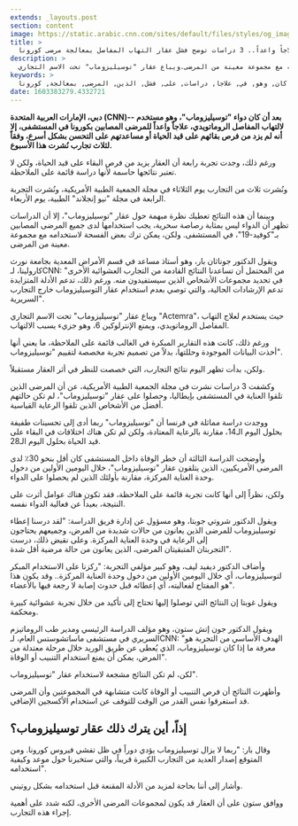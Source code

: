 ```yaml
--- 
extends: _layouts.post 
section: content 
image: https://static.arabic.cnn.com/sites/default/files/styles/og_image_v1/public/2020/10/22/images/download%20%282%29.jpeg?itok=zYt3k_B4 
title: > 
  بعد أن كان علاجاً واعداً.. 3 دراسات توضح فشل عقار التهاب المفاصل بمعالجة مرضى كورونا 
description: > 
  ونُشرت ثلاث من التجارب يوم الثلاثاء في مجلة الجمعية الطبية الأمريكية، ونُشرت التجربة الرابعة في مجلة "نيو إنجلاند" الطبية، يوم الأربعاء.وبينما أن هذه النتائج تعطيك نظرة مبهمة حول عقار "توسيليزوماب"، إلا أن الدراسات تظهر أن الدواء ليس بمثابة رصاصة سحرية، يجب استخدامها لدى جميع المرضى المصابين بـ"كوفيد-19"، في المستشفى.ولكن، يمكن ترك بعض الفسحة لاستخدامه مع مجموعة معينة من المرضى.ويباع عقار "توسيليزوماب" تحت الاسم التجاري "Actemra"، حيث يستخدم لعلاج التهاب المفاصل الروماتويدي، ويمنع الإنترلوكين 6، وهو جزيء يسبب الالتهاب.ومن المتوقع إصدار العديد من التجارب الكبيرة قريباً، والتي ستخبرنا حول موعد وكيفية استخدامه". 
keywords: > 
  أن, توسيليزوماب, عقار, من, مرضى, التجارب, توضح, واعدا, كان, وهو, في, علاجا, دراسات, على, فشل, الذين, المرضى, بمعالجة, كورونا 
date: 1603383279.4332721 
--- 
```

<div><p><strong>&#1583;&#1576;&#1610;&#1548; &#1575;&#1604;&#1573;&#1605;&#1575;&#1585;&#1575;&#1578; &#1575;&#1604;&#1593;&#1585;&#1576;&#1610;&#1577; &#1575;&#1604;&#1605;&#1578;&#1581;&#1583;&#1577; (CNN)-- &#1576;&#1593;&#1583; &#1571;&#1606; &#1603;&#1575;&#1606; &#1583;&#1608;&#1575;&#1569; "&#1578;&#1608;&#1587;&#1610;&#1604;&#1610;&#1586;&#1608;&#1605;&#1575;&#1576;"&#1548; &#1608;&#1607;&#1608; &#1605;&#1587;&#1578;&#1582;&#1583;&#1605; &#1604;&#1575;&#1604;&#1578;&#1607;&#1575;&#1576; &#1575;&#1604;&#1605;&#1601;&#1575;&#1589;&#1604; &#1575;&#1604;&#1585;&#1608;&#1605;&#1575;&#1578;&#1608;&#1610;&#1583;&#1610;&#1548; &#1593;&#1604;&#1575;&#1580;&#1575;&#1611; &#1608;&#1575;&#1593;&#1583;&#1575;&#1611; &#1604;&#1604;&#1605;&#1585;&#1590;&#1609; &#1575;&#1604;&#1605;&#1589;&#1575;&#1576;&#1610;&#1606; &#1576;&#1603;&#1608;&#1585;&#1608;&#1606;&#1575; &#1601;&#1610; &#1575;&#1604;&#1605;&#1587;&#1578;&#1588;&#1601;&#1609;&#1548; &#1573;&#1604;&#1575; &#1571;&#1606;&#1607; &#1604;&#1605; &#1610;&#1586;&#1583; &#1605;&#1606; &#1601;&#1585;&#1589; &#1576;&#1602;&#1575;&#1574;&#1607;&#1605; &#1593;&#1604;&#1609; &#1602;&#1610;&#1583; &#1575;&#1604;&#1581;&#1610;&#1575;&#1577; &#1571;&#1608; &#1605;&#1587;&#1575;&#1593;&#1583;&#1578;&#1607;&#1605; &#1593;&#1604;&#1609; &#1575;&#1604;&#1578;&#1581;&#1587;&#1606; &#1576;&#1588;&#1603;&#1604; &#1571;&#1587;&#1585;&#1593;&#1548; &#1608;&#1601;&#1602;&#1575;&#1611; &#1604;&#1579;&#1604;&#1575;&#1579; &#1578;&#1580;&#1575;&#1585;&#1576; &#1606;&#1615;&#1588;&#1585;&#1578; &#1607;&#1584;&#1575; &#1575;&#1604;&#1571;&#1587;&#1576;&#1608;&#1593;.&#160;</strong></p>&#13;
&#13;
<p>&#1608;&#1585;&#1594;&#1605; &#1584;&#1604;&#1603;&#1548; &#1608;&#1580;&#1583;&#1578; &#1578;&#1580;&#1585;&#1576;&#1577; &#1585;&#1575;&#1576;&#1593;&#1577; &#1571;&#1606; &#1575;&#1604;&#1593;&#1602;&#1575;&#1585; &#1610;&#1586;&#1610;&#1583; &#1605;&#1606; &#1601;&#1585;&#1589; &#1575;&#1604;&#1576;&#1602;&#1575;&#1569; &#1593;&#1604;&#1609; &#1602;&#1610;&#1583; &#1575;&#1604;&#1581;&#1610;&#1575;&#1577;&#1548; &#1608;&#1604;&#1603;&#1606; &#1604;&#1575; &#1578;&#1593;&#1578;&#1576;&#1585; &#1606;&#1578;&#1575;&#1574;&#1580;&#1607;&#1575; &#1581;&#1575;&#1587;&#1605;&#1577; &#1604;&#1571;&#1606;&#1607;&#1575; &#1583;&#1585;&#1575;&#1587;&#1577; &#1602;&#1575;&#1574;&#1605;&#1577; &#1593;&#1604;&#1609; &#1575;&#1604;&#1605;&#1604;&#1575;&#1581;&#1592;&#1577;.</p>&#13;
&#13;
<p>&#1608;&#1606;&#1615;&#1588;&#1585;&#1578; &#1579;&#1604;&#1575;&#1579; &#1605;&#1606; &#1575;&#1604;&#1578;&#1580;&#1575;&#1585;&#1576; &#1610;&#1608;&#1605; &#1575;&#1604;&#1579;&#1604;&#1575;&#1579;&#1575;&#1569; &#1601;&#1610; &#1605;&#1580;&#1604;&#1577; &#1575;&#1604;&#1580;&#1605;&#1593;&#1610;&#1577; &#1575;&#1604;&#1591;&#1576;&#1610;&#1577; &#1575;&#1604;&#1571;&#1605;&#1585;&#1610;&#1603;&#1610;&#1577;&#1548; &#1608;&#1606;&#1615;&#1588;&#1585;&#1578; &#1575;&#1604;&#1578;&#1580;&#1585;&#1576;&#1577; &#1575;&#1604;&#1585;&#1575;&#1576;&#1593;&#1577;&#160;&#1601;&#1610; &#1605;&#1580;&#1604;&#1577; "&#1606;&#1610;&#1608; &#1573;&#1606;&#1580;&#1604;&#1575;&#1606;&#1583;" &#1575;&#1604;&#1591;&#1576;&#1610;&#1577;&#1548; &#1610;&#1608;&#1605; &#1575;&#1604;&#1571;&#1585;&#1576;&#1593;&#1575;&#1569;.</p>&#13;
&#13;
<p>&#1608;&#1576;&#1610;&#1606;&#1605;&#1575;&#160;&#1571;&#1606; &#1607;&#1584;&#1607; &#1575;&#1604;&#1606;&#1578;&#1575;&#1574;&#1580; &#1578;&#1593;&#1591;&#1610;&#1603; &#1606;&#1592;&#1585;&#1577; &#1605;&#1576;&#1607;&#1605;&#1577; &#1581;&#1608;&#1604; &#1593;&#1602;&#1575;&#1585; "&#1578;&#1608;&#1587;&#1610;&#1604;&#1610;&#1586;&#1608;&#1605;&#1575;&#1576;"&#1548; &#1573;&#1604;&#1575; &#1571;&#1606; &#1575;&#1604;&#1583;&#1585;&#1575;&#1587;&#1575;&#1578; &#1578;&#1592;&#1607;&#1585; &#1571;&#1606; &#1575;&#1604;&#1583;&#1608;&#1575;&#1569; &#1604;&#1610;&#1587; &#1576;&#1605;&#1579;&#1575;&#1576;&#1577; &#1585;&#1589;&#1575;&#1589;&#1577; &#1587;&#1581;&#1585;&#1610;&#1577;&#1548; &#1610;&#1580;&#1576; &#1575;&#1587;&#1578;&#1582;&#1583;&#1575;&#1605;&#1607;&#1575; &#1604;&#1583;&#1609; &#1580;&#1605;&#1610;&#1593; &#1575;&#1604;&#1605;&#1585;&#1590;&#1609; &#1575;&#1604;&#1605;&#1589;&#1575;&#1576;&#1610;&#1606; &#1576;&#1600;"&#1603;&#1608;&#1601;&#1610;&#1583;-19"&#1548; &#1601;&#1610; &#1575;&#1604;&#1605;&#1587;&#1578;&#1588;&#1601;&#1609;. &#1608;&#1604;&#1603;&#1606;&#1548; &#1610;&#1605;&#1603;&#1606; &#1578;&#1585;&#1603; &#1576;&#1593;&#1590; &#1575;&#1604;&#1601;&#1587;&#1581;&#1577; &#1604;&#1575;&#1587;&#1578;&#1582;&#1583;&#1575;&#1605;&#1607; &#1605;&#1593;&#160;&#1605;&#1580;&#1605;&#1608;&#1593;&#1577; &#1605;&#1593;&#1610;&#1606;&#1577; &#1605;&#1606; &#1575;&#1604;&#1605;&#1585;&#1590;&#1609;.</p>&#13;
&#13;
<p>&#1608;&#1610;&#1602;&#1608;&#1604; &#1575;&#1604;&#1583;&#1603;&#1578;&#1608;&#1585; &#1580;&#1608;&#1606;&#1575;&#1579;&#1575;&#1606; &#1576;&#1575;&#1585;&#1548; &#1608;&#1607;&#1608; &#1571;&#1587;&#1578;&#1575;&#1584; &#1605;&#1587;&#1575;&#1593;&#1583; &#1601;&#1610; &#1602;&#1587;&#1605; &#1575;&#1604;&#1571;&#1605;&#1585;&#1575;&#1590; &#1575;&#1604;&#1605;&#1593;&#1583;&#1610;&#1577; &#1576;&#1580;&#1575;&#1605;&#1593;&#1577; &#1606;&#1608;&#1585;&#1579; &#1603;&#1575;&#1585;&#1608;&#1604;&#1610;&#1606;&#1575;&#1548; &#1604;&#1600;CNN: "&#1605;&#1606; &#1575;&#1604;&#1605;&#1581;&#1578;&#1605;&#1604; &#1571;&#1606; &#1578;&#1587;&#1575;&#1593;&#1583;&#1606;&#1575; &#1575;&#1604;&#1606;&#1578;&#1575;&#1574;&#1580; &#1575;&#1604;&#1602;&#1575;&#1583;&#1605;&#1577; &#1605;&#1606; &#1575;&#1604;&#1578;&#1580;&#1575;&#1585;&#1576; &#1575;&#1604;&#1593;&#1588;&#1608;&#1575;&#1574;&#1610;&#1577; &#1575;&#1604;&#1571;&#1582;&#1585;&#1609; &#1601;&#1610; &#1578;&#1581;&#1583;&#1610;&#1583; &#1605;&#1580;&#1605;&#1608;&#1593;&#1575;&#1578; &#1575;&#1604;&#1571;&#1588;&#1582;&#1575;&#1589; &#1575;&#1604;&#1584;&#1610;&#1606; &#1587;&#1610;&#1587;&#1578;&#1601;&#1610;&#1583;&#1608;&#1606; &#1605;&#1606;&#1607;. &#1608;&#1585;&#1594;&#1605; &#1584;&#1604;&#1603;&#1548; &#1578;&#1583;&#1593;&#1605; &#1575;&#1604;&#1571;&#1583;&#1604;&#1577; &#1575;&#1604;&#1605;&#1578;&#1586;&#1575;&#1610;&#1583;&#1577; &#1578;&#1583;&#1593;&#1605; &#1575;&#1604;&#1573;&#1585;&#1588;&#1575;&#1583;&#1575;&#1578; &#1575;&#1604;&#1581;&#1575;&#1604;&#1610;&#1577;&#1548; &#1608;&#1575;&#1604;&#1578;&#1610; &#1578;&#1608;&#1589;&#1610; &#1576;&#1593;&#1583;&#1605; &#1575;&#1587;&#1578;&#1582;&#1583;&#1575;&#1605; &#1593;&#1602;&#1575;&#1585; &#1575;&#1604;&#1578;&#1608;&#1587;&#1610;&#1604;&#1610;&#1586;&#1608;&#1605;&#1575;&#1576; &#1582;&#1575;&#1585;&#1580; &#1575;&#1604;&#1578;&#1580;&#1575;&#1585;&#1576; &#1575;&#1604;&#1587;&#1585;&#1610;&#1585;&#1610;&#1577;".</p>&#13;
&#13;
<p>&#1608;&#1610;&#1576;&#1575;&#1593; &#1593;&#1602;&#1575;&#1585; "&#1578;&#1608;&#1587;&#1610;&#1604;&#1610;&#1586;&#1608;&#1605;&#1575;&#1576;" &#1578;&#1581;&#1578; &#1575;&#1604;&#1575;&#1587;&#1605; &#1575;&#1604;&#1578;&#1580;&#1575;&#1585;&#1610; "Actemra"&#1548; &#1581;&#1610;&#1579; &#1610;&#1587;&#1578;&#1582;&#1583;&#1605; &#1604;&#1593;&#1604;&#1575;&#1580; &#1575;&#1604;&#1578;&#1607;&#1575;&#1576; &#1575;&#1604;&#1605;&#1601;&#1575;&#1589;&#1604; &#1575;&#1604;&#1585;&#1608;&#1605;&#1575;&#1578;&#1608;&#1610;&#1583;&#1610;&#1548; &#1608;&#1610;&#1605;&#1606;&#1593; &#1575;&#1604;&#1573;&#1606;&#1578;&#1585;&#1604;&#1608;&#1603;&#1610;&#1606; 6&#1548; &#1608;&#1607;&#1608; &#1580;&#1586;&#1610;&#1569; &#1610;&#1587;&#1576;&#1576; &#1575;&#1604;&#1575;&#1604;&#1578;&#1607;&#1575;&#1576;.</p>&#13;
&#13;
<p>&#1608;&#1585;&#1594;&#1605; &#1584;&#1604;&#1603;&#1548; &#1603;&#1575;&#1606;&#1578; &#1607;&#1584;&#1607; &#1575;&#1604;&#1578;&#1602;&#1575;&#1585;&#1610;&#1585; &#1575;&#1604;&#1605;&#1576;&#1603;&#1585;&#1577; &#1601;&#1610; &#1575;&#1604;&#1594;&#1575;&#1604;&#1576; &#1602;&#1575;&#1574;&#1605;&#1577; &#1593;&#1604;&#1609; &#1575;&#1604;&#1605;&#1604;&#1575;&#1581;&#1592;&#1577;&#1548; &#1605;&#1575; &#1610;&#1593;&#1606;&#1610; &#1571;&#1606;&#1607;&#1575; &#1571;&#1582;&#1584;&#1578; &#1575;&#1604;&#1576;&#1610;&#1575;&#1606;&#1575;&#1578; &#1575;&#1604;&#1605;&#1608;&#1580;&#1608;&#1583;&#1577; &#1608;&#1581;&#1604;&#1604;&#1578;&#1607;&#1575;&#1548; &#1576;&#1583;&#1604;&#1575;&#1611; &#1605;&#1606; &#1578;&#1589;&#1605;&#1610;&#1605; &#1578;&#1580;&#1585;&#1576;&#1577; &#1605;&#1582;&#1589;&#1589;&#1577; &#1604;&#1578;&#1602;&#1610;&#1610;&#1605; "&#1578;&#1608;&#1587;&#1610;&#1604;&#1610;&#1586;&#1608;&#1605;&#1575;&#1576;".</p>&#13;
&#13;
<p>&#1608;&#1604;&#1603;&#1606;&#1548; &#1576;&#1583;&#1571;&#1578; &#1578;&#1592;&#1607;&#1585; &#1575;&#1604;&#1610;&#1608;&#1605; &#1606;&#1578;&#1575;&#1574;&#1580; &#1575;&#1604;&#1578;&#1580;&#1575;&#1585;&#1576;&#1548; &#1575;&#1604;&#1578;&#1610; &#1582;&#1589;&#1589;&#1578; &#1604;&#1604;&#1606;&#1592;&#1585; &#1601;&#1610; &#1571;&#1579;&#1585; &#1575;&#1604;&#1593;&#1602;&#1575;&#1585; &#1605;&#1587;&#1578;&#1602;&#1576;&#1604;&#1575;&#1611;.</p>&#13;
&#13;
<p>&#1608;&#1603;&#1588;&#1601;&#1578; 3 &#1583;&#1585;&#1575;&#1587;&#1575;&#1578;&#160;&#1606;&#1588;&#1585;&#1578; &#1601;&#1610;&#160;&#1605;&#1580;&#1604;&#1577; &#1575;&#1604;&#1580;&#1605;&#1593;&#1610;&#1577; &#1575;&#1604;&#1591;&#1576;&#1610;&#1577; &#1575;&#1604;&#1571;&#1605;&#1585;&#1610;&#1603;&#1610;&#1577;&#1548; &#1593;&#1606; &#1571;&#1606; &#1575;&#1604;&#1605;&#1585;&#1590;&#1609; &#1575;&#1604;&#1584;&#1610;&#1606; &#1578;&#1604;&#1602;&#1608;&#1575; &#1575;&#1604;&#1593;&#1606;&#1575;&#1610;&#1577; &#1601;&#1610; &#1575;&#1604;&#1605;&#1587;&#1578;&#1588;&#1601;&#1609; &#1576;&#1573;&#1610;&#1591;&#1575;&#1604;&#1610;&#1575;&#1548; &#1608;&#1581;&#1589;&#1604;&#1608;&#1575; &#1593;&#1604;&#1609; &#1593;&#1602;&#1575;&#1585; "&#1578;&#1608;&#1587;&#1610;&#1604;&#1610;&#1586;&#1608;&#1605;&#1575;&#1576;"&#1548; &#1604;&#1605; &#1578;&#1603;&#1606; &#1581;&#1575;&#1604;&#1578;&#1607;&#1605; &#1571;&#1601;&#1590;&#1604; &#1605;&#1606; &#1575;&#1604;&#1571;&#1588;&#1582;&#1575;&#1589; &#1575;&#1604;&#1584;&#1610;&#1606; &#1578;&#1604;&#1602;&#1608;&#1575; &#1575;&#1604;&#1585;&#1593;&#1575;&#1610;&#1577; &#1575;&#1604;&#1602;&#1610;&#1575;&#1587;&#1610;&#1577;.&#160;</p>&#13;
&#13;
<p>&#1608;&#1608;&#1580;&#1583;&#1578; &#1583;&#1585;&#1575;&#1587;&#1577; &#1605;&#1605;&#1575;&#1579;&#1604;&#1577; &#1601;&#1610; &#1601;&#1585;&#1606;&#1587;&#1575; &#1571;&#1606; "&#1578;&#1608;&#1587;&#1610;&#1604;&#1610;&#1586;&#1608;&#1605;&#1575;&#1576;" &#1585;&#1576;&#1605;&#1575; &#1571;&#1583;&#1609; &#1573;&#1604;&#1609; &#1578;&#1581;&#1587;&#1610;&#1606;&#1575;&#1578; &#1591;&#1601;&#1610;&#1601;&#1577; &#1576;&#1581;&#1604;&#1608;&#1604; &#1575;&#1604;&#1610;&#1608;&#1605; &#1575;&#1604;&#1600;14&#1548; &#1605;&#1602;&#1575;&#1585;&#1606;&#1577; &#1576;&#1575;&#1604;&#1585;&#1593;&#1575;&#1610;&#1577; &#1575;&#1604;&#1605;&#1593;&#1578;&#1575;&#1583;&#1577;&#1548;&#160;&#1608;&#1604;&#1603;&#1606; &#1604;&#1605; &#1578;&#1603;&#1606; &#1607;&#1606;&#1575;&#1603; &#1575;&#1582;&#1578;&#1604;&#1575;&#1601;&#1575;&#1578; &#1601;&#1610; &#1575;&#1604;&#1576;&#1602;&#1575;&#1569; &#1593;&#1604;&#1609; &#1602;&#1610;&#1583; &#1575;&#1604;&#1581;&#1610;&#1575;&#1577; &#1576;&#1581;&#1604;&#1608;&#1604; &#1575;&#1604;&#1610;&#1608;&#1605; &#1575;&#1604;&#1600;28.</p>&#13;
&#13;
<p>&#1608;&#1571;&#1608;&#1590;&#1581;&#1578; &#1575;&#1604;&#1583;&#1585;&#1575;&#1587;&#1577; &#1575;&#1604;&#1579;&#1575;&#1604;&#1579;&#1577; &#1571;&#1606; &#1582;&#1591;&#1585; &#1575;&#1604;&#1608;&#1601;&#1575;&#1577; &#1583;&#1575;&#1582;&#1604; &#1575;&#1604;&#1605;&#1587;&#1578;&#1588;&#1601;&#1609; &#1603;&#1575;&#1606; &#1571;&#1602;&#1604; &#1576;&#1606;&#1581;&#1608; 30&#1642; &#1604;&#1583;&#1609; &#1575;&#1604;&#1605;&#1585;&#1590;&#1609; &#1575;&#1604;&#1571;&#1605;&#1585;&#1610;&#1603;&#1610;&#1610;&#1606;&#1548; &#1575;&#1604;&#1584;&#1610;&#1606; &#1610;&#1578;&#1604;&#1602;&#1608;&#1606; &#1593;&#1602;&#1575;&#1585; "&#1578;&#1608;&#1587;&#1610;&#1604;&#1610;&#1586;&#1608;&#1605;&#1575;&#1576;"&#1548; &#1582;&#1604;&#1575;&#1604; &#1575;&#1604;&#1610;&#1608;&#1605;&#1610;&#1606; &#1575;&#1604;&#1571;&#1608;&#1604;&#1610;&#1606; &#1605;&#1606; &#1583;&#1582;&#1608;&#1604; &#1608;&#1581;&#1583;&#1577; &#1575;&#1604;&#1593;&#1606;&#1575;&#1610;&#1577; &#1575;&#1604;&#1605;&#1585;&#1603;&#1586;&#1577;&#1548; &#1605;&#1602;&#1575;&#1585;&#1606;&#1577; &#1576;&#1571;&#1608;&#1604;&#1574;&#1603; &#1575;&#1604;&#1584;&#1610;&#1606; &#1604;&#1605; &#1610;&#1581;&#1589;&#1604;&#1608;&#1575; &#1593;&#1604;&#1609; &#1575;&#1604;&#1583;&#1608;&#1575;&#1569;.</p>&#13;
&#13;
<p>&#1608;&#1604;&#1603;&#1606;&#1548;&#160;&#1606;&#1592;&#1585;&#1575;&#1611; &#1573;&#1604;&#1609; &#1571;&#1606;&#1607;&#1575; &#1603;&#1575;&#1606;&#1578;&#160;&#1578;&#1580;&#1585;&#1576;&#1577; &#1602;&#1575;&#1574;&#1605;&#1577; &#1593;&#1604;&#1609; &#1575;&#1604;&#1605;&#1604;&#1575;&#1581;&#1592;&#1577;&#1548; &#1601;&#1602;&#1583; &#1578;&#1603;&#1608;&#1606; &#1607;&#1606;&#1575;&#1603; &#1593;&#1608;&#1575;&#1605;&#1604; &#1571;&#1579;&#1585;&#1578; &#1593;&#1604;&#1609; &#1575;&#1604;&#1606;&#1578;&#1610;&#1580;&#1577;&#1548; &#1576;&#1593;&#1610;&#1583;&#1575;&#1611; &#1593;&#1606; &#1601;&#1593;&#1575;&#1604;&#1610;&#1577; &#1575;&#1604;&#1583;&#1608;&#1575;&#1569; &#1606;&#1601;&#1587;&#1607;.</p>&#13;
&#13;
<p>&#1608;&#1610;&#1602;&#1608;&#1604; &#1575;&#1604;&#1583;&#1603;&#1578;&#1608;&#1585; &#1588;&#1585;&#1608;&#1578;&#1610; &#1580;&#1608;&#1576;&#1578;&#1575;&#1548; &#1608;&#1607;&#1608; &#1605;&#1587;&#1572;&#1608;&#1604; &#1593;&#1606; &#1573;&#1583;&#1575;&#1585;&#1577; &#1601;&#1585;&#1610;&#1602; &#1575;&#1604;&#1583;&#1585;&#1575;&#1587;&#1577;: "&#1604;&#1602;&#1583; &#1583;&#1585;&#1587;&#1606;&#1575; &#1573;&#1593;&#1591;&#1575;&#1569; &#1578;&#1608;&#1587;&#1610;&#1604;&#1610;&#1586;&#1608;&#1605;&#1575;&#1576; &#1604;&#1604;&#1605;&#1585;&#1590;&#1609; &#1575;&#1604;&#1584;&#1610;&#1606; &#1610;&#1593;&#1575;&#1606;&#1608;&#1606; &#1605;&#1606; &#1581;&#1575;&#1604;&#1575;&#1578; &#1588;&#1583;&#1610;&#1583;&#1577; &#1605;&#1606; &#1575;&#1604;&#1605;&#1585;&#1590;&#1548; &#1608;&#1580;&#1605;&#1610;&#1593;&#1607;&#1605; &#1610;&#1581;&#1578;&#1575;&#1580;&#1608;&#1606; &#1573;&#1604;&#1609; &#1575;&#1604;&#1585;&#1593;&#1575;&#1610;&#1577; &#1601;&#1610; &#1608;&#1581;&#1583;&#1577; &#1575;&#1604;&#1593;&#1606;&#1575;&#1610;&#1577; &#1575;&#1604;&#1605;&#1585;&#1603;&#1586;&#1577;. &#1608;&#1593;&#1604;&#1609; &#1606;&#1602;&#1610;&#1590; &#1584;&#1604;&#1603;&#1548; &#1583;&#1585;&#1587;&#1578; &#1575;&#1604;&#1578;&#1580;&#1585;&#1576;&#1578;&#1575;&#1606;&#160;&#1575;&#1604;&#1605;&#1578;&#1576;&#1602;&#1610;&#1578;&#1575;&#1606;&#160;&#1575;&#1604;&#1605;&#1585;&#1590;&#1609;&#1548; &#1575;&#1604;&#1584;&#1610;&#1606; &#1610;&#1593;&#1575;&#1606;&#1608;&#1606; &#1605;&#1606; &#1581;&#1575;&#1604;&#1577; &#1605;&#1585;&#1590;&#1610;&#1577; &#1571;&#1602;&#1604; &#1588;&#1583;&#1577;".</p>&#13;
&#13;
<p>&#1608;&#1571;&#1590;&#1575;&#1601; &#1575;&#1604;&#1583;&#1603;&#1578;&#1608;&#1585; &#1583;&#1610;&#1601;&#1610;&#1583; &#1604;&#1610;&#1601;&#1548; &#1608;&#1607;&#1608; &#1603;&#1576;&#1610;&#1585; &#1605;&#1572;&#1604;&#1601;&#1610; &#1575;&#1604;&#1578;&#1580;&#1585;&#1576;&#1577;: "&#1585;&#1603;&#1586;&#1606;&#1575; &#1593;&#1604;&#1609; &#1575;&#1604;&#1575;&#1587;&#1578;&#1582;&#1583;&#1575;&#1605; &#1575;&#1604;&#1605;&#1576;&#1603;&#1585; &#1604;&#1578;&#1608;&#1587;&#1610;&#1604;&#1610;&#1586;&#1608;&#1605;&#1575;&#1576;&#1548; &#1571;&#1610; &#1582;&#1604;&#1575;&#1604; &#1575;&#1604;&#1610;&#1608;&#1605;&#1610;&#1606; &#1575;&#1604;&#1571;&#1608;&#1604;&#1610;&#1606; &#1605;&#1606; &#1583;&#1582;&#1608;&#1604; &#1608;&#1581;&#1583;&#1577; &#1575;&#1604;&#1593;&#1606;&#1575;&#1610;&#1577; &#1575;&#1604;&#1605;&#1585;&#1603;&#1586;&#1577;.. &#1608;&#1602;&#1583; &#1610;&#1603;&#1608;&#1606; &#1607;&#1584;&#1575; &#1607;&#1608; &#1575;&#1604;&#1605;&#1601;&#1578;&#1575;&#1581; &#1604;&#1601;&#1593;&#1575;&#1604;&#1610;&#1578;&#1607;&#1548; &#1571;&#1610; &#1573;&#1593;&#1591;&#1575;&#1574;&#1607; &#1602;&#1576;&#1604;&#160;&#1581;&#1583;&#1608;&#1579; &#1573;&#1589;&#1575;&#1576;&#1577; &#1604;&#1575; &#1585;&#1580;&#1593;&#1577; &#1601;&#1610;&#1607;&#1575; &#1576;&#1575;&#1604;&#1571;&#1593;&#1590;&#1575;&#1569;".</p>&#13;
&#13;
<p>&#1608;&#1610;&#1602;&#1608;&#1604; &#1594;&#1608;&#1576;&#1578;&#1575; &#1573;&#1606; &#1575;&#1604;&#1606;&#1578;&#1575;&#1574;&#1580; &#1575;&#1604;&#1578;&#1610; &#1578;&#1608;&#1589;&#1604;&#1608;&#1575; &#1573;&#1604;&#1610;&#1607;&#1575; &#1578;&#1581;&#1578;&#1575;&#1580; &#1573;&#1604;&#1609; &#1578;&#1571;&#1603;&#1610;&#1583; &#1605;&#1606; &#1582;&#1604;&#1575;&#1604; &#1578;&#1580;&#1585;&#1576;&#1577; &#1593;&#1588;&#1608;&#1575;&#1574;&#1610;&#1577; &#1603;&#1576;&#1610;&#1585;&#1577; &#1608;&#1605;&#1581;&#1603;&#1605;&#1577;.</p>&#13;
&#13;
<p>&#1608;&#1610;&#1602;&#1608;&#1604; &#1575;&#1604;&#1583;&#1603;&#1578;&#1608;&#1585; &#1580;&#1608;&#1606; &#1573;&#1578;&#1588; &#1587;&#1578;&#1608;&#1606;&#1548; &#1608;&#1607;&#1608; &#1605;&#1572;&#1604;&#1601; &#1575;&#1604;&#1583;&#1585;&#1575;&#1587;&#1577; &#1575;&#1604;&#1585;&#1574;&#1610;&#1587;&#1610; &#1608;&#1605;&#1583;&#1610;&#1585; &#1591;&#1576; &#1575;&#1604;&#1585;&#1608;&#1605;&#1575;&#1578;&#1610;&#1586;&#1605; &#1575;&#1604;&#1587;&#1585;&#1610;&#1585;&#1610; &#1601;&#1610; &#1605;&#1587;&#1578;&#1588;&#1601;&#1609; &#1605;&#1575;&#1587;&#1575;&#1578;&#1588;&#1608;&#1587;&#1578;&#1587; &#1575;&#1604;&#1593;&#1575;&#1605;&#1548; &#1604;&#1600;CNN: "&#1575;&#1604;&#1607;&#1583;&#1601; &#1575;&#1604;&#1571;&#1587;&#1575;&#1587;&#1610; &#1605;&#1606; &#1575;&#1604;&#1578;&#1580;&#1585;&#1576;&#1577; &#1607;&#1608; &#1605;&#1593;&#1585;&#1601;&#1577; &#1605;&#1575; &#1573;&#1584;&#1575; &#1603;&#1575;&#1606; &#1578;&#1608;&#1587;&#1610;&#1604;&#1610;&#1586;&#1608;&#1605;&#1575;&#1576;&#1548; &#1575;&#1604;&#1584;&#1610; &#1610;&#1615;&#1593;&#1591;&#1609;&#160;&#1593;&#1606; &#1591;&#1585;&#1610;&#1602; &#1575;&#1604;&#1608;&#1585;&#1610;&#1583; &#1582;&#1604;&#1575;&#1604; &#1605;&#1585;&#1581;&#1604;&#1577; &#1605;&#1593;&#1578;&#1583;&#1604;&#1577; &#1605;&#1606; &#1575;&#1604;&#1605;&#1585;&#1590;&#1548; &#1610;&#1605;&#1603;&#1606; &#1571;&#1606; &#1610;&#1605;&#1606;&#1593; &#1575;&#1587;&#1578;&#1582;&#1583;&#1575;&#1605; &#1575;&#1604;&#1578;&#1606;&#1576;&#1610;&#1576; &#1571;&#1608; &#1575;&#1604;&#1608;&#1601;&#1575;&#1577;".</p>&#13;
&#13;
<p>&#1604;&#1603;&#1606;&#1548; &#1604;&#1605; &#1578;&#1603;&#1606; &#1575;&#1604;&#1606;&#1578;&#1575;&#1574;&#1580; &#1605;&#1588;&#1580;&#1593;&#1577; &#1604;&#1575;&#1587;&#1578;&#1582;&#1583;&#1575;&#1605; &#1593;&#1602;&#1575;&#1585; "&#1578;&#1608;&#1587;&#1610;&#1604;&#1610;&#1586;&#1608;&#1605;&#1575;&#1576;".</p>&#13;
&#13;
<p>&#1608;&#1571;&#1592;&#1607;&#1585;&#1578; &#1575;&#1604;&#1606;&#1578;&#1575;&#1574;&#1580; &#1571;&#1606; &#1601;&#1585;&#1589; &#1575;&#1604;&#1578;&#1606;&#1576;&#1610;&#1576; &#1571;&#1608; &#1575;&#1604;&#1608;&#1601;&#1575;&#1577; &#1603;&#1575;&#1606;&#1578; &#1605;&#1578;&#1588;&#1575;&#1576;&#1607;&#1577; &#1601;&#1610; &#1575;&#1604;&#1605;&#1580;&#1605;&#1608;&#1593;&#1578;&#1610;&#1606; &#1608;&#1571;&#1606; &#1575;&#1604;&#1605;&#1585;&#1590;&#1609; &#1602;&#1583; &#1575;&#1587;&#1578;&#1594;&#1585;&#1602;&#1608;&#1575; &#1606;&#1601;&#1587; &#1575;&#1604;&#1602;&#1583;&#1585; &#1605;&#1606; &#1575;&#1604;&#1608;&#1602;&#1578; &#1604;&#1604;&#1578;&#1608;&#1602;&#1601; &#1593;&#1606; &#1575;&#1587;&#1578;&#1582;&#1583;&#1575;&#1605; &#1575;&#1604;&#1571;&#1603;&#1587;&#1580;&#1610;&#1606; &#1575;&#1604;&#1573;&#1590;&#1575;&#1601;&#1610;.</p>&#13;
&#13;
<h2>&#1573;&#1584;&#1575;&#1611;&#1548; &#1571;&#1610;&#1606; &#1610;&#1578;&#1585;&#1603; &#1584;&#1604;&#1603; &#1593;&#1602;&#1575;&#1585; &#1578;&#1608;&#1587;&#1610;&#1604;&#1610;&#1586;&#1608;&#1605;&#1575;&#1576;&#1567;</h2>&#13;
&#13;
<p>&#1608;&#1602;&#1575;&#1604; &#1576;&#1575;&#1585;: "&#1585;&#1576;&#1605;&#1575; &#1604;&#1575; &#1610;&#1586;&#1575;&#1604; &#1578;&#1608;&#1587;&#1610;&#1604;&#1610;&#1586;&#1608;&#1605;&#1575;&#1576; &#1610;&#1572;&#1583;&#1610;&#160;&#1583;&#1608;&#1585;&#1575;&#1611; &#1601;&#1610; &#1592;&#1604; &#1578;&#1601;&#1588;&#1610; &#1601;&#1610;&#1585;&#1608;&#1587; &#1603;&#1608;&#1585;&#1608;&#1606;&#1575;. &#1608;&#1605;&#1606; &#1575;&#1604;&#1605;&#1578;&#1608;&#1602;&#1593; &#1573;&#1589;&#1583;&#1575;&#1585; &#1575;&#1604;&#1593;&#1583;&#1610;&#1583; &#1605;&#1606; &#1575;&#1604;&#1578;&#1580;&#1575;&#1585;&#1576; &#1575;&#1604;&#1603;&#1576;&#1610;&#1585;&#1577; &#1602;&#1585;&#1610;&#1576;&#1575;&#1611;&#1548; &#1608;&#1575;&#1604;&#1578;&#1610; &#1587;&#1578;&#1582;&#1576;&#1585;&#1606;&#1575; &#1581;&#1608;&#1604; &#1605;&#1608;&#1593;&#1583; &#1608;&#1603;&#1610;&#1601;&#1610;&#1577; &#1575;&#1587;&#1578;&#1582;&#1583;&#1575;&#1605;&#1607;".</p>&#13;
&#13;
<p>&#1608;&#1571;&#1588;&#1575;&#1585; &#1573;&#1604;&#1609; &#1571;&#1606;&#1606;&#1575; &#1576;&#1581;&#1575;&#1580;&#1577; &#1604;&#1605;&#1586;&#1610;&#1583; &#1605;&#1606; &#1575;&#1604;&#1571;&#1583;&#1604;&#1577; &#1575;&#1604;&#1605;&#1602;&#1606;&#1593;&#1577; &#1602;&#1576;&#1604; &#1575;&#1587;&#1578;&#1582;&#1583;&#1575;&#1605;&#1607; &#1576;&#1588;&#1603;&#1604; &#1585;&#1608;&#1578;&#1610;&#1606;&#1610;.</p>&#13;
&#13;
<p>&#1608;&#1608;&#1575;&#1601;&#1602; &#1587;&#1578;&#1608;&#1606; &#1593;&#1604;&#1609; &#1571;&#1606; &#1575;&#1604;&#1593;&#1602;&#1575;&#1585; &#1602;&#1583; &#1610;&#1603;&#1608;&#1606; &#1604;&#1605;&#1580;&#1605;&#1608;&#1593;&#1575;&#1578; &#1575;&#1604;&#1605;&#1585;&#1590;&#1609; &#1575;&#1604;&#1571;&#1582;&#1585;&#1609;&#1548; &#1604;&#1603;&#1606;&#1607; &#1588;&#1583;&#1583; &#1593;&#1604;&#1609; &#1571;&#1607;&#1605;&#1610;&#1577; &#1573;&#1580;&#1585;&#1575;&#1569; &#1607;&#1584;&#1607; &#1575;&#1604;&#1578;&#1580;&#1575;&#1585;&#1576;.</p>&#13;
&#13;
&#13;
&#13;</div>